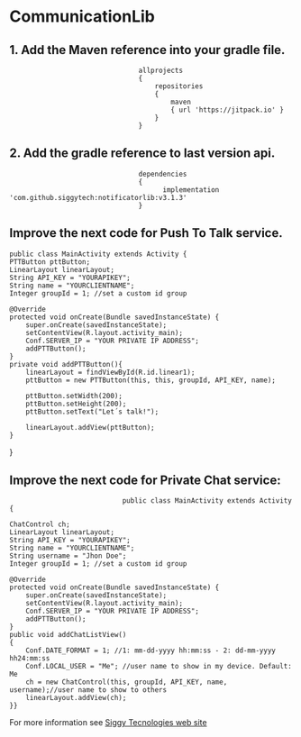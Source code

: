 # CommunicationLib
## 1. Add the Maven reference into your gradle file.
                                   
                                    allprojects 
                                    {
                                        repositories 
                                        {
                                            maven 
                                            { url 'https://jitpack.io' }
                                        }
                                    }
                                
                            
## 2. Add the gradle reference to last version api.
                                   
                                    dependencies 
                                    {
                                          implementation 'com.github.siggytech:notificatorlib:v3.1.3'
                                    }
                                
                            
## Improve the next code for Push To Talk service.

    public class MainActivity extends Activity {
    PTTButton pttButton;
    LinearLayout linearLayout;
    String API_KEY = "YOURAPIKEY";
    String name = "YOURCLIENTNAME";
    Integer groupId = 1; //set a custom id group

    @Override
    protected void onCreate(Bundle savedInstanceState) {
        super.onCreate(savedInstanceState);
        setContentView(R.layout.activity_main);
        Conf.SERVER_IP = "YOUR PRIVATE IP ADDRESS"; 
        addPTTButton();
    }
    private void addPTTButton(){
        linearLayout = findViewById(R.id.linear1);
        pttButton = new PTTButton(this, this, groupId, API_KEY, name);

        pttButton.setWidth(200);
        pttButton.setHeight(200);
        pttButton.setText("Let´s talk!");

        linearLayout.addView(pttButton);
    }
}
                                
                                
                            
## Improve the next code for Private Chat service:
                               
                                public class MainActivity extends Activity {

    ChatControl ch;
    LinearLayout linearLayout;
    String API_KEY = "YOURAPIKEY";
    String name = "YOURCLIENTNAME";
    String username = "Jhon Doe";
    Integer groupId = 1; //set a custom id group

    @Override
    protected void onCreate(Bundle savedInstanceState) {
        super.onCreate(savedInstanceState);
        setContentView(R.layout.activity_main);
        Conf.SERVER_IP = "YOUR PRIVATE IP ADDRESS"; 
        addPTTButton();
    }
    public void addChatListView()
    {
        Conf.DATE_FORMAT = 1; //1: mm-dd-yyyy hh:mm:ss - 2: dd-mm-yyyy hh24:mm:ss
        Conf.LOCAL_USER = "Me"; //user name to show in my device. Default: Me
        ch = new ChatControl(this, groupId, API_KEY, name, username);//user name to show to others
        linearLayout.addView(ch);
    }}
                                
For more information see [Siggy Tecnologies web site](http://www.Siggytechnologies.com)
                            
